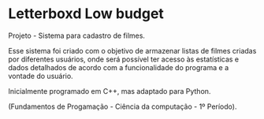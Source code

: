 # Letterboxd Low budget
Projeto - Sistema para cadastro de filmes.

Esse sistema foi criado com o objetivo de armazenar listas de filmes criadas por diferentes usuários, onde será possível ter acesso às estatísticas e dados detalhados de acordo com a funcionalidade do programa e a vontade do usuário.

Inicialmente programado em C++, mas adaptado para Python.

(Fundamentos de Progamação - Ciência da computação - 1º Período).
